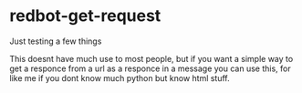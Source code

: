 # redbot-get-request
Just testing a few things


This doesnt have much use to most people, but if you want a simple way to get a responce from a url as a responce in a message you can use this, for like me if you dont know much python but know html stuff. 
